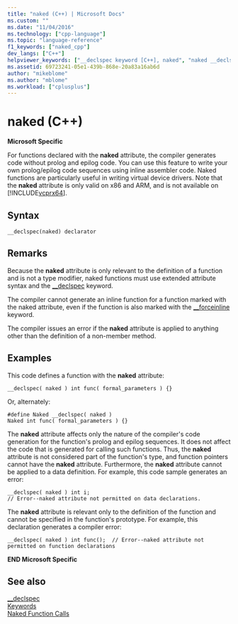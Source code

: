 ```yaml
---
title: "naked (C++) | Microsoft Docs"
ms.custom: ""
ms.date: "11/04/2016"
ms.technology: ["cpp-language"]
ms.topic: "language-reference"
f1_keywords: ["naked_cpp"]
dev_langs: ["C++"]
helpviewer_keywords: ["__declspec keyword [C++], naked", "naked __declspec keyword"]
ms.assetid: 69723241-05e1-439b-868e-20a83a16ab6d
author: "mikeblome"
ms.author: "mblome"
ms.workload: ["cplusplus"]
---
```

# naked (C++)
**Microsoft Specific**  
  
 For functions declared with the **naked** attribute, the compiler generates code without prolog and epilog code. You can use this feature to write your own prolog/epilog code sequences using inline assembler code. Naked functions are particularly useful in writing virtual device drivers.  Note that the **naked** attribute is only valid on x86 and ARM, and is not available on [!INCLUDE[vcprx64](../assembler/inline/includes/vcprx64_md.md)].  
  
## Syntax  
  
```  
__declspec(naked) declarator  
```  
  
## Remarks  
 Because the **naked** attribute is only relevant to the definition of a function and is not a type modifier, naked functions must use extended attribute syntax and the [__declspec](../cpp/declspec.md) keyword.  
  

 The compiler cannot generate an inline function for a function marked with the naked attribute, even if the function is also marked with the [__forceinline](inline-functions-cpp.md) keyword.  

 The compiler issues an error if the **naked** attribute is applied to anything other than the definition of a non-member method.  
  
## Examples  
 This code defines a function with the **naked** attribute:  
  
```  
__declspec( naked ) int func( formal_parameters ) {}  
```  
  
 Or, alternately:  
  
```  
#define Naked __declspec( naked )  
Naked int func( formal_parameters ) {}  
```  
  
 The **naked** attribute affects only the nature of the compiler's code generation for the function's prolog and epilog sequences. It does not affect the code that is generated for calling such functions. Thus, the **naked** attribute is not considered part of the function's type, and function pointers cannot have the **naked** attribute. Furthermore, the **naked** attribute cannot be applied to a data definition. For example, this code sample generates an error:  
  
```  
__declspec( naked ) int i;  
// Error--naked attribute not permitted on data declarations.  
```  
  
 The **naked** attribute is relevant only to the definition of the function and cannot be specified in the function's prototype. For example, this declaration generates a compiler error:  
  
```  
__declspec( naked ) int func();  // Error--naked attribute not permitted on function declarations  
```  
  
 **END Microsoft Specific**  
  
## See also  
 [__declspec](../cpp/declspec.md)   
 [Keywords](../cpp/keywords-cpp.md)   
 [Naked Function Calls](../cpp/naked-function-calls.md)